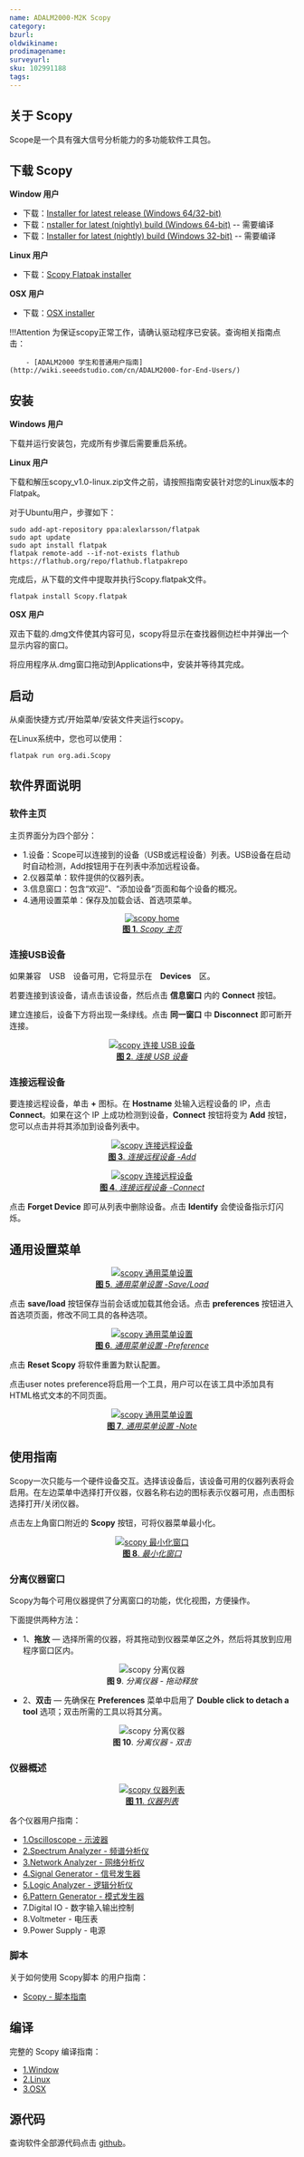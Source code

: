 ```yaml
---
name: ADALM2000-M2K Scopy
category: 
bzurl: 
oldwikiname: 
prodimagename:
surveyurl: 
sku: 102991188
tags:
---
```



## 关于 Scopy

Scope是一个具有强大信号分析能力的多功能软件工具包。

## 下载 Scopy

**Window 用户**

- 下载：[Installer for latest release (Windows 64/32-bit)](https://github.com/analogdevicesinc/scopy/releases/latest)
- 下载：[nstaller for latest (nightly) build (Windows 64-bit)](https://tinyurl.com/yyfa4ytt) -- 需要编译
- 下载：[Installer for latest (nightly) build (Windows 32-bit)](https://tinyurl.com/y3gj3547)  -- 需要编译


**Linux 用户** 
 
- 下载：[Scopy Flatpak installer](https://github.com/analogdevicesinc/scopy/releases/latest)


**OSX 用户**   

- 下载：[OSX installer](https://github.com/analogdevicesinc/scopy/releases/latest)


!!!Attention
        为保证scopy正常工作，请确认驱动程序已安装。查询相关指南点击： 
         
        - [ADALM2000 学生和普通用户指南](http://wiki.seeedstudio.com/cn/ADALM2000-for-End-Users/)


## 安装

**Windows 用户**

下载并运行安装包，完成所有步骤后需要重启系统。

**Linux 用户**

下载和解压scopy_v1.0-linux.zip文件之前，请按照指南安装针对您的Linux版本的Flatpak。  

对于Ubuntu用户，步骤如下：

```
sudo add-apt-repository ppa:alexlarsson/flatpak
sudo apt update
sudo apt install flatpak
flatpak remote-add --if-not-exists flathub https://flathub.org/repo/flathub.flatpakrepo

```

完成后，从下载的文件中提取并执行Scopy.flatpak文件。 

```
flatpak install Scopy.flatpak

```

**OSX 用户**  

双击下载的.dmg文件使其内容可见，scopy将显示在查找器侧边栏中并弹出一个显示内容的窗口。  
 
将应用程序从.dmg窗口拖动到Applications中，安装并等待其完成。


## 启动

从桌面快捷方式/开始菜单/安装文件夹运行scopy。  

在Linux系统中，您也可以使用：

```
flatpak run org.adi.Scopy

```



## 软件界面说明


### 软件主页

主页界面分为四个部分：

- 1.设备：Scope可以连接到的设备（USB或远程设备）列表。USB设备在启动时自动检测，Add按钮用于在列表中添加远程设备。
- 2.仪器菜单：软件提供的仪器列表。
- 3.信息窗口：包含“欢迎”、“添加设备”页面和每个设备的概况。
- 4.通用设置菜单：保存及加载会话、首选项菜单。

<div align="center">
<figure>
  <a href="https://wiki.analog.com/_media/university/tools/m2k/scopy_home_view.png?cache=&w=899&h=527&tok=c73f5f" target="_blank"><img src="https://wiki.analog.com/_media/university/tools/m2k/scopy_home_view.png" alt="scopy home" title="scopy home" />
  <figcaption><b>图 1</b>. <i>Scopy 主页</i></figcaption></a>
</figure>
</div>


### 连接USB设备



如果兼容　USB　设备可用，它将显示在　**Devices**　区。

若要连接到该设备，请点击该设备，然后点击 **信息窗口** 内的 **Connect** 按钮。  

建立连接后，设备下方将出现一条绿线。点击 **同一窗口** 中 **Disconnect** 即可断开连接。



<div align="center">
<figure>
  <a href="https://wiki.analog.com/_detail/university/tools/m2k/device_connected.png?id=university%3Atools%3Am2k%3Ascopy" target="_blank"><img src="https://wiki.analog.com/_media/university/tools/m2k/device_connected.png" alt="scopy 连接 USB 设备" title="连接 USB 设备" />
  <figcaption><b>图 2</b>. <i>连接 USB 设备</i></figcaption></a>
</figure>
</div>


### 连接远程设备

要连接远程设备，单击 **+** 图标。在 **Hostname** 处输入远程设备的 IP，点击 **Connect**。如果在这个 IP 上成功检测到设备，**Connect** 按钮将变为 **Add** 按钮，您可以点击并将其添加到设备列表中。


<div align="center">
<figure>
  <a href="https://wiki.analog.com/_detail/university/tools/m2k/scopy_add_device_page1.png?id=university%3Atools%3Am2k%3Ascopy" target="_blank"><img src="https://wiki.analog.com/_media/university/tools/m2k/scopy_add_device_page1.png" alt="scopy 连接远程设备" title="连接远程设备 -1" />
  <figcaption><b>图 3</b>. <i>连接远程设备 -Add</i></figcaption></a>
</figure>
</div>


<div align="center">
<figure>
  <a href="https://wiki.analog.com/_detail/university/tools/m2k/scopy_add_device_page2.png?id=university%3Atools%3Am2k%3Ascopy" target="_blank"><img src="https://wiki.analog.com/_media/university/tools/m2k/scopy_add_device_page2.png" alt="scopy 连接远程设备" title="连接远程设备 -2" />
  <figcaption><b>图 4</b>. <i>连接远程设备 -Connect</i></figcaption></a>
</figure>
</div>


点击 **Forget Device** 即可从列表中删除设备。点击 **Identify** 会使设备指示灯闪烁。



## 通用设置菜单


<div align="center">
<figure>
  <a href="https://wiki.analog.com/_detail/university/tools/m2k/scopy_general_settings1.png?id=university%3Atools%3Am2k%3Ascopy" target="_blank"><img src="https://wiki.analog.com/_media/university/tools/m2k/scopy_general_settings1.png" alt="scopy 通用菜单设置" title="通用菜单设置" />
  <figcaption><b>图 5</b>. <i>通用菜单设置 -Save/Load</i></figcaption></a>
</figure>
</div>


点击 **save/load** 按钮保存当前会话或加载其他会话。点击 **preferences** 按钮进入首选项页面，修改不同工具的各种选项。


<div align="center">
<figure>
  <a href="https://wiki.analog.com/_detail/university/tools/m2k/preferences1.png?id=university%3Atools%3Am2k%3Ascopy" target="_blank"><img src="https://wiki.analog.com/_media/university/tools/m2k/preferences1.png" alt="scopy 通用菜单设置" title="通用菜单设置-2" />
  <figcaption><b>图 6</b>. <i>通用菜单设置 -Preference</i></figcaption></a>
</figure>
</div>


点击 **Reset Scopy** 将软件重置为默认配置。

点击user notes preference将启用一个工具，用户可以在该工具中添加具有HTML格式文本的不同页面。


<div align="center">
<figure>
  <a href="https://wiki.analog.com/_detail/university/tools/m2k/notes1.png?id=university%3Atools%3Am2k%3Ascopy" target="_blank"><img src="https://wiki.analog.com/_media/university/tools/m2k/notes1.png" alt="scopy 通用菜单设置" title="通用菜单设置-Note" />
  <figcaption><b>图 7</b>. <i>通用菜单设置 -Note</i></figcaption></a>
</figure>
</div>


## 使用指南

Scopy一次只能与一个硬件设备交互。选择该设备后，该设备可用的仪器列表将会启用。在左边菜单中选择打开仪器，仪器名称右边的图标表示仪器可用，点击图标选择打开/关闭仪器。
 
点击左上角窗口附近的 **Scopy** 按钮，可将仪器菜单最小化。


<div align="center">
<figure>
  <a href="https://wiki.analog.com/_detail/university/tools/m2k/notes1.png?id=university%3Atools%3Am2k%3Ascopy" target="_blank"><img src="https://wiki.analog.com/_media/university/tools/m2k/min_menu.png" alt="scopy 最小化窗口" title="最小化窗口" />
  <figcaption><b>图 8</b>. <i>最小化窗口</i></figcaption></a>
</figure>
</div>



### 分离仪器窗口

Scopy为每个可用仪器提供了分离窗口的功能，优化视图，方便操作。  
 
下面提供两种方法：

- 1、**拖放** — 选择所需的仪器，将其拖动到仪器菜单区之外，然后将其放到应用程序窗口区内。

<div align="center">
<figure>
 <img src="https://wiki.analog.com/_media/university/tools/m2k/scopy_drag_n_drop.gif" alt="scopy 分离仪器" title="scopy 分离仪器" />
  <figcaption><b>图 9</b>. <i>分离仪器 - 拖动释放</i></figcaption>
</figure>
</div>


- 2、**双击** — 先确保在 **Preferences** 菜单中启用了 **Double click to detach a tool** 选项；双击所需的工具以将其分离。


<div align="center">
<figure>
 <img src="https://wiki.analog.com/_media/university/tools/m2k/scopy_dc_detach.gif" alt="scopy 分离仪器" title="scopy 分离仪器" />
  <figcaption><b>图 10</b>. <i>分离仪器 - 双击</i></figcaption>
</figure>
</div>


### 仪器概述

<div align="center">
<figure>
  <a href="https://wiki.analog.com/_detail/university/tools/m2k/scopy_instruments_menu.png?id=university%3Atools%3Am2k%3Ascopy" target="_blank"><img src="https://wiki.analog.com/_media/university/tools/m2k/scopy_instruments_menu.png" alt="scopy 仪器列表" title="仪器列表" />
  <figcaption><b>图 11</b>. <i>仪器列表</i></figcaption></a>
</figure>
</div>



各个仪器用户指南：

- [1.Oscilloscope - 示波器](http://wiki.seeedstudio.com/cn/ADALM2000-M2K-Oscilloscope)
- [2.Spectrum Analyzer - 频谱分析仪](http://wiki.seeedstudio.com/cn/ADALM2000-M2K-Spectrum-Analyzer)
- [3.Network Analyzer - 网络分析仪](http://wiki.seeedstudio.com/cn/ADALM2000-M2K-Network-Analyzer)
- [4.Signal Generator - 信号发生器](http://wiki.seeedstudio.com/cn/ADALM2000-M2K-Signal-Generator)
- [5.Logic Analyzer - 逻辑分析仪](http://wiki.seeedstudio.com/cn/ADALM2000-M2K-Logic-Analyzer)
- [6.Pattern Generator - 模式发生器](http://wiki.seeedstudio.com/cn/ADALM2000-M2K-Pattern-Generator)
- 7.Digital IO - 数字输入输出控制
- 8.Voltmeter - 电压表
- 9.Power Supply - 电源


### 脚本

关于如何使用 Scopy脚本 的用户指南：

- [Scopy - 脚本指南](https://wiki.analog.com/university/tools/m2k/scopy/scripting-guide)


## 编译

完整的 Scopy 编译指南：

- [1.Window](https://wiki.analog.com/university/tools/m2k/scopy/build-windows)
- [2.Linux](https://wiki.analog.com/university/tools/m2k/scopy/build-linux)
- [3.OSX](https://wiki.analog.com/university/tools/m2k/scopy/build-osx)



## 源代码

查询软件全部源代码点击 [github](https://github.com/analogdevicesinc/scopy)。